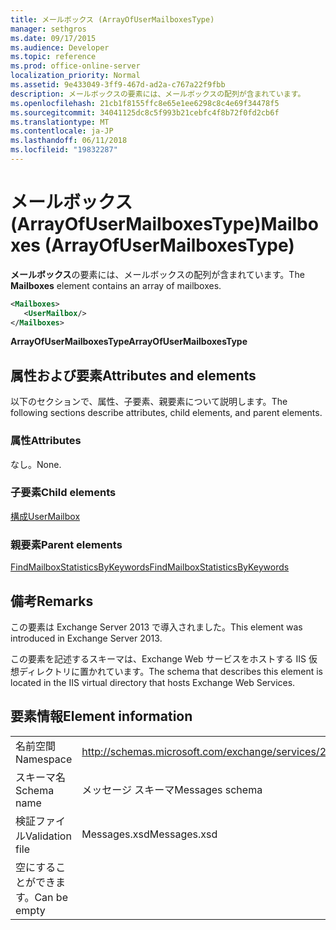 ```yaml
---
title: メールボックス (ArrayOfUserMailboxesType)
manager: sethgros
ms.date: 09/17/2015
ms.audience: Developer
ms.topic: reference
ms.prod: office-online-server
localization_priority: Normal
ms.assetid: 9e433049-3ff9-467d-ad2a-c767a22f9fbb
description: メールボックスの要素には、メールボックスの配列が含まれています。
ms.openlocfilehash: 21cb1f8155ffc8e65e1ee6298c8c4e69f34478f5
ms.sourcegitcommit: 34041125dc8c5f993b21cebfc4f8b72f0fd2cb6f
ms.translationtype: MT
ms.contentlocale: ja-JP
ms.lasthandoff: 06/11/2018
ms.locfileid: "19832287"
---
```

# <a name="mailboxes-arrayofusermailboxestype"></a><span data-ttu-id="635dd-103">メールボックス (ArrayOfUserMailboxesType)</span><span class="sxs-lookup"><span data-stu-id="635dd-103">Mailboxes (ArrayOfUserMailboxesType)</span></span>

<span data-ttu-id="635dd-104">**メールボックス**の要素には、メールボックスの配列が含まれています。</span><span class="sxs-lookup"><span data-stu-id="635dd-104">The **Mailboxes** element contains an array of mailboxes.</span></span> 
  
```XML
<Mailboxes>
   <UserMailbox/>
</Mailboxes>
```

<span data-ttu-id="635dd-105">**ArrayOfUserMailboxesType**</span><span class="sxs-lookup"><span data-stu-id="635dd-105">**ArrayOfUserMailboxesType**</span></span>

## <a name="attributes-and-elements"></a><span data-ttu-id="635dd-106">属性および要素</span><span class="sxs-lookup"><span data-stu-id="635dd-106">Attributes and elements</span></span>

<span data-ttu-id="635dd-107">以下のセクションで、属性、子要素、親要素について説明します。</span><span class="sxs-lookup"><span data-stu-id="635dd-107">The following sections describe attributes, child elements, and parent elements.</span></span>
  
### <a name="attributes"></a><span data-ttu-id="635dd-108">属性</span><span class="sxs-lookup"><span data-stu-id="635dd-108">Attributes</span></span>

<span data-ttu-id="635dd-109">なし。</span><span class="sxs-lookup"><span data-stu-id="635dd-109">None.</span></span>
  
### <a name="child-elements"></a><span data-ttu-id="635dd-110">子要素</span><span class="sxs-lookup"><span data-stu-id="635dd-110">Child elements</span></span>

[<span data-ttu-id="635dd-111">構成</span><span class="sxs-lookup"><span data-stu-id="635dd-111">UserMailbox</span></span>](usermailbox.md)
  
### <a name="parent-elements"></a><span data-ttu-id="635dd-112">親要素</span><span class="sxs-lookup"><span data-stu-id="635dd-112">Parent elements</span></span>

[<span data-ttu-id="635dd-113">FindMailboxStatisticsByKeywords</span><span class="sxs-lookup"><span data-stu-id="635dd-113">FindMailboxStatisticsByKeywords</span></span>](findmailboxstatisticsbykeywords.md)
  
## <a name="remarks"></a><span data-ttu-id="635dd-114">備考</span><span class="sxs-lookup"><span data-stu-id="635dd-114">Remarks</span></span>

<span data-ttu-id="635dd-115">この要素は Exchange Server 2013 で導入されました。</span><span class="sxs-lookup"><span data-stu-id="635dd-115">This element was introduced in Exchange Server 2013.</span></span>
  
<span data-ttu-id="635dd-116">この要素を記述するスキーマは、Exchange Web サービスをホストする IIS 仮想ディレクトリに置かれています。</span><span class="sxs-lookup"><span data-stu-id="635dd-116">The schema that describes this element is located in the IIS virtual directory that hosts Exchange Web Services.</span></span>
  
## <a name="element-information"></a><span data-ttu-id="635dd-117">要素情報</span><span class="sxs-lookup"><span data-stu-id="635dd-117">Element information</span></span>

|||
|:-----|:-----|
|<span data-ttu-id="635dd-118">名前空間</span><span class="sxs-lookup"><span data-stu-id="635dd-118">Namespace</span></span>  <br/> |http://schemas.microsoft.com/exchange/services/2006/messages  <br/> |
|<span data-ttu-id="635dd-119">スキーマ名</span><span class="sxs-lookup"><span data-stu-id="635dd-119">Schema name</span></span>  <br/> |<span data-ttu-id="635dd-120">メッセージ スキーマ</span><span class="sxs-lookup"><span data-stu-id="635dd-120">Messages schema</span></span>  <br/> |
|<span data-ttu-id="635dd-121">検証ファイル</span><span class="sxs-lookup"><span data-stu-id="635dd-121">Validation file</span></span>  <br/> |<span data-ttu-id="635dd-122">Messages.xsd</span><span class="sxs-lookup"><span data-stu-id="635dd-122">Messages.xsd</span></span>  <br/> |
|<span data-ttu-id="635dd-123">空にすることができます。</span><span class="sxs-lookup"><span data-stu-id="635dd-123">Can be empty</span></span>  <br/> ||
   

